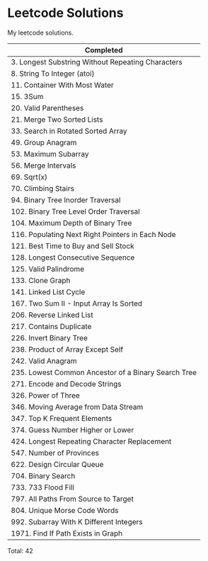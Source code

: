 # Leetcode Solutions

My leetcode solutions.

| Completed                                           |
| --------------------------------------------------- |
| 3. Longest Substring Without Repeating Characters   |
| 8. String To Integer (atoi)                         |
| 11. Container With Most Water                       |
| 15. 3Sum                                            |
| 20. Valid Parentheses                               |
| 21. Merge Two Sorted Lists                          |
| 33. Search in Rotated Sorted Array                  |
| 49. Group Anagram                                   |
| 53. Maximum Subarray                                |
| 56. Merge Intervals                                 |
| 69. Sqrt(x)                                         |
| 70. Climbing Stairs                                 |
| 94. Binary Tree Inorder Traversal                   |
| 102. Binary Tree Level Order Traversal              |
| 104. Maximum Depth of Binary Tree                   |
| 116. Populating Next Right Pointers in Each Node    |
| 121. Best Time to Buy and Sell Stock                |
| 128. Longest Consecutive Sequence                   |
| 125. Valid Palindrome                               |
| 133. Clone Graph                                    |
| 141. Linked List Cycle                              |
| 167. Two Sum II - Input Array Is Sorted             |
| 206. Reverse Linked List                            |
| 217. Contains Duplicate                             |
| 226. Invert Binary Tree                             |
| 238. Product of Array Except Self                   |
| 242. Valid Anagram                                  |
| 235. Lowest Common Ancestor of a Binary Search Tree |
| 271. Encode and Decode Strings                      |
| 326. Power of Three                                 |
| 346. Moving Average from Data Stream                |
| 347. Top K Frequent Elements                        |
| 374. Guess Number Higher or Lower                   |
| 424. Longest Repeating Character Replacement        |
| 547. Number of Provinces                            |
| 622. Design Circular Queue                          |
| 704. Binary Search                                  |
| 733. 733 Flood Fill                                 |
| 797. All Paths From Source to Target                |
| 804. Unique Morse Code Words                        |
| 992. Subarray With K Different Integers             |
| 1971. Find If Path Exists in Graph                  |

Total: 42
